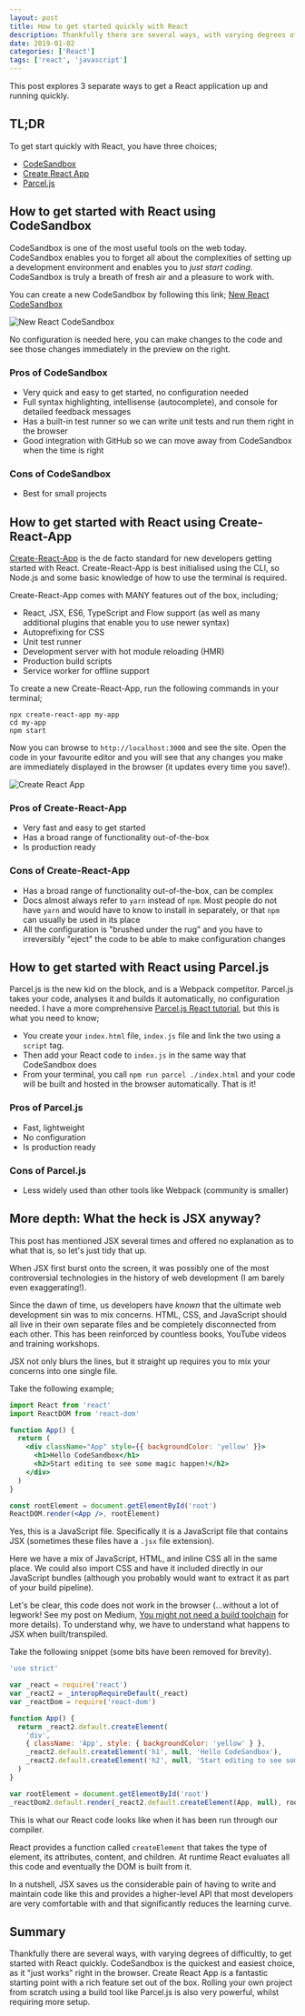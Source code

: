 ```yaml
---
layout: post
title: How to get started quickly with React
description: Thankfully there are several ways, with varying degrees of difficultly, to get started with React quickly.
date: 2019-01-02
categories: ['React']
tags: ['react', 'javascript']
---
```


This post explores 3 separate ways to get a React application up and running quickly.

## TL;DR

To get start quickly with React, you have three choices;

- [CodeSandbox](https://codesandbox.io/s/new)
- [Create React App](https://reactjs.org/docs/create-a-new-react-app.html)
- [Parcel.js](/parcel.js/build-a-react-web-app-with-parcel/)

## How to get started with React using CodeSandbox

CodeSandbox is one of the most useful tools on the web today. CodeSandbox enables you to forget all about the complexities of setting up a development environment and enables you to _just start coding_. CodeSandbox is truly a breath of fresh air and a pleasure to work with.

You can create a new CodeSandbox by following this link; [New React CodeSandbox](https://codesandbox.io/s/new)

![New React CodeSandbox](new-react-codesandbox.png)

No configuration is needed here, you can make changes to the code and see those changes immediately in the preview on the right.

### Pros of CodeSandbox

- Very quick and easy to get started, no configuration needed
- Full syntax highlighting, intellisense (autocomplete), and console for detailed feedback messages
- Has a built-in test runner so we can write unit tests and run them right in the browser
- Good integration with GitHub so we can move away from CodeSandbox when the time is right

### Cons of CodeSandbox

- Best for small projects

## How to get started with React using Create-React-App

[Create-React-App](https://facebook.github.io/create-react-app/) is the de facto standard for new developers getting started with React. Create-React-App is best initialised using the CLI, so Node.js and some basic knowledge of how to use the terminal is required.

Create-React-App comes with MANY features out of the box, including;

- React, JSX, ES6, TypeScript and Flow support (as well as many additional plugins that enable you to use newer syntax)
- Autoprefixing for CSS
- Unit test runner
- Development server with hot module reloading (HMR)
- Production build scripts
- Service worker for offline support

To create a new Create-React-App, run the following commands in your terminal;

```shell
npx create-react-app my-app
cd my-app
npm start
```

Now you can browse to `http://localhost:3000` and see the site. Open the code in your favourite editor and you will see that any changes you make are immediately displayed in the browser (it updates every time you save!).

![Create React App](create-react-app.png)

### Pros of Create-React-App

- Very fast and easy to get started
- Has a broad range of functionality out-of-the-box
- Is production ready

### Cons of Create-React-App

- Has a broad range of functionality out-of-the-box, can be complex
- Docs almost always refer to `yarn` instead of `npm`. Most people do not have `yarn` and would have to know to install in separately, or that `npm` can usually be used in its place
- All the configuration is "brushed under the rug" and you have to irreversibly "eject" the code to be able to make configuration changes

## How to get started with React using Parcel.js

Parcel.js is the new kid on the block, and is a Webpack competitor. Parcel.js takes your code, analyses it and builds it automatically, no configuration needed. I have a more comprehensive [Parcel.js React tutorial](/parcel.js/build-a-react-web-app-with-parcel/), but this is what you need to know;

- You create your `index.html` file, `index.js` file and link the two using a `script` tag.
- Then add your React code to `index.js` in the same way that CodeSandbox does
- From your terminal, you call `npm run parcel ./index.html` and your code will be built and hosted in the browser automatically. That is it!

### Pros of Parcel.js

- Fast, lightweight
- No configuration
- Is production ready

### Cons of Parcel.js

- Less widely used than other tools like Webpack (community is smaller)

## More depth: What the heck is JSX anyway?

This post has mentioned JSX several times and offered no explanation as to what that is, so let's just tidy that up.

When JSX first burst onto the screen, it was possibly one of the most controversial technologies in the history of web development (I am barely even exaggerating!).

Since the dawn of time, us developers have _known_ that the ultimate web development sin was to mix concerns. HTML, CSS, and JavaScript should all live in their own separate files and be completely disconnected from each other. This has been reinforced by countless books, YouTube videos and training workshops.

JSX not only blurs the lines, but it straight up requires you to mix your concerns into one single file.

Take the following example;

```jsx
import React from 'react'
import ReactDOM from 'react-dom'

function App() {
  return (
    <div className="App" style={{ backgroundColor: 'yellow' }}>
      <h1>Hello CodeSandbox</h1>
      <h2>Start editing to see some magic happen!</h2>
    </div>
  )
}

const rootElement = document.getElementById('root')
ReactDOM.render(<App />, rootElement)
```

Yes, this is a JavaScript file. Specifically it is a JavaScript file that contains JSX (sometimes these files have a `.jsx` file extension).

Here we have a mix of JavaScript, HTML, and inline CSS all in the same place. We could also import CSS and have it included directly in our JavaScript bundles (although you probably would want to extract it as part of your build pipeline).

Let's be clear, this code does not work in the browser (...without a lot of legwork! See my post on Medium, [You might not need a build toolchain](https://itnext.io/you-might-not-need-a-build-toolchain-324edcef7f9a) for more details). To understand why, we have to understand what happens to JSX when built/transpiled.

Take the following snippet (some bits have been removed for brevity).

```jsx
'use strict'

var _react = require('react')
var _react2 = _interopRequireDefault(_react)
var _reactDom = require('react-dom')

function App() {
  return _react2.default.createElement(
    'div',
    { className: 'App', style: { backgroundColor: 'yellow' } },
    _react2.default.createElement('h1', null, 'Hello CodeSandbox'),
    _react2.default.createElement('h2', null, 'Start editing to see some magic happen!')
  )
}

var rootElement = document.getElementById('root')
_reactDom2.default.render(_react2.default.createElement(App, null), rootElement)
```

This is what our React code looks like when it has been run through our compiler.

React provides a function called `createElement` that takes the type of element, its attributes, content, and children. At runtime React evaluates all this code and eventually the DOM is built from it.

In a nutshell, JSX saves us the considerable pain of having to write and maintain code like this and provides a higher-level API that most developers are very comfortable with and that significantly reduces the learning curve.

## Summary

Thankfully there are several ways, with varying degrees of difficultly, to get started with React quickly. CodeSandbox is the quickest and easiest choice, as it "just works" right in the browser. Create React App is a fantastic starting point with a rich feature set out of the box. Rolling your own project from scratch using a build tool like Parcel.js is also very powerful, whilst requiring more setup.
